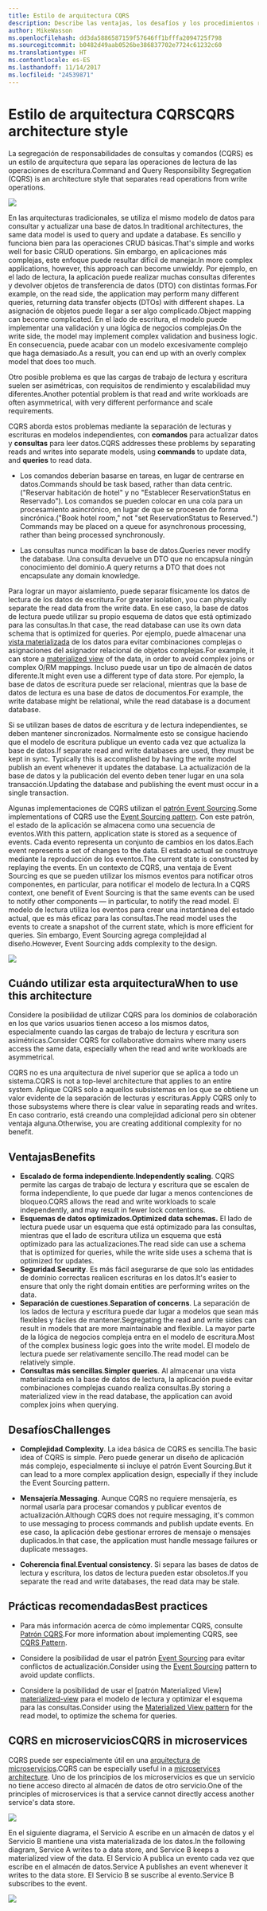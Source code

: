 ```yaml
---
title: Estilo de arquitectura CQRS
description: Describe las ventajas, los desafíos y los procedimientos recomendados para las arquitecturas CQRS.
author: MikeWasson
ms.openlocfilehash: dd3da5886587159f57646ff1bfffa2094725f798
ms.sourcegitcommit: b0482d49aab0526be386837702e7724c61232c60
ms.translationtype: HT
ms.contentlocale: es-ES
ms.lasthandoff: 11/14/2017
ms.locfileid: "24539871"
---
```

# <a name="cqrs-architecture-style"></a><span data-ttu-id="b579b-103">Estilo de arquitectura CQRS</span><span class="sxs-lookup"><span data-stu-id="b579b-103">CQRS architecture style</span></span>

<span data-ttu-id="b579b-104">La segregación de responsabilidades de consultas y comandos (CQRS) es un estilo de arquitectura que separa las operaciones de lectura de las operaciones de escritura.</span><span class="sxs-lookup"><span data-stu-id="b579b-104">Command and Query Responsibility Segregation (CQRS) is an architecture style that separates read operations from write operations.</span></span> 

![](./images/cqrs-logical.svg)

<span data-ttu-id="b579b-105">En las arquitecturas tradicionales, se utiliza el mismo modelo de datos para consultar y actualizar una base de datos.</span><span class="sxs-lookup"><span data-stu-id="b579b-105">In traditional architectures, the same data model is used to query and update a database.</span></span> <span data-ttu-id="b579b-106">Es sencillo y funciona bien para las operaciones CRUD básicas.</span><span class="sxs-lookup"><span data-stu-id="b579b-106">That's simple and works well for basic CRUD operations.</span></span> <span data-ttu-id="b579b-107">Sin embargo, en aplicaciones más complejas, este enfoque puede resultar difícil de manejar.</span><span class="sxs-lookup"><span data-stu-id="b579b-107">In more complex applications, however, this approach can become unwieldy.</span></span> <span data-ttu-id="b579b-108">Por ejemplo, en el lado de lectura, la aplicación puede realizar muchas consultas diferentes y devolver objetos de transferencia de datos (DTO) con distintas formas.</span><span class="sxs-lookup"><span data-stu-id="b579b-108">For example, on the read side, the application may perform many different queries, returning data transfer objects (DTOs) with different shapes.</span></span> <span data-ttu-id="b579b-109">La asignación de objetos puede llegar a ser algo complicado.</span><span class="sxs-lookup"><span data-stu-id="b579b-109">Object mapping can become complicated.</span></span> <span data-ttu-id="b579b-110">En el lado de escritura, el modelo puede implementar una validación y una lógica de negocios complejas.</span><span class="sxs-lookup"><span data-stu-id="b579b-110">On the write side, the model may implement complex validation and business logic.</span></span> <span data-ttu-id="b579b-111">En consecuencia, puede acabar con un modelo excesivamente complejo que haga demasiado.</span><span class="sxs-lookup"><span data-stu-id="b579b-111">As a result, you can end up with an overly complex model that does too much.</span></span>

<span data-ttu-id="b579b-112">Otro posible problema es que las cargas de trabajo de lectura y escritura suelen ser asimétricas, con requisitos de rendimiento y escalabilidad muy diferentes.</span><span class="sxs-lookup"><span data-stu-id="b579b-112">Another potential problem is that read and write workloads are often asymmetrical, with very different performance and scale requirements.</span></span> 

<span data-ttu-id="b579b-113">CQRS aborda estos problemas mediante la separación de lecturas y escrituras en modelos independientes, con **comandos** para actualizar datos y **consultas** para leer datos.</span><span class="sxs-lookup"><span data-stu-id="b579b-113">CQRS addresses these problems by separating reads and writes into separate models, using **commands** to update data, and **queries** to read data.</span></span>

- <span data-ttu-id="b579b-114">Los comandos deberían basarse en tareas, en lugar de centrarse en datos.</span><span class="sxs-lookup"><span data-stu-id="b579b-114">Commands should be task based, rather than data centric.</span></span> <span data-ttu-id="b579b-115">("Reservar habitación de hotel" y no "Establecer ReservationStatus en Reservado"). Los comandos se pueden colocar en una cola para un procesamiento asincrónico, en lugar de que se procesen de forma sincrónica.</span><span class="sxs-lookup"><span data-stu-id="b579b-115">("Book hotel room," not "set ReservationStatus to Reserved.") Commands may be placed on a queue for asynchronous processing, rather than being processed synchronously.</span></span>

- <span data-ttu-id="b579b-116">Las consultas nunca modifican la base de datos.</span><span class="sxs-lookup"><span data-stu-id="b579b-116">Queries never modify the database.</span></span> <span data-ttu-id="b579b-117">Una consulta devuelve un DTO que no encapsula ningún conocimiento del dominio.</span><span class="sxs-lookup"><span data-stu-id="b579b-117">A query returns a DTO that does not encapsulate any domain knowledge.</span></span>

<span data-ttu-id="b579b-118">Para lograr un mayor aislamiento, puede separar físicamente los datos de lectura de los datos de escritura.</span><span class="sxs-lookup"><span data-stu-id="b579b-118">For greater isolation, you can physically separate the read data from the write data.</span></span> <span data-ttu-id="b579b-119">En ese caso, la base de datos de lectura puede utilizar su propio esquema de datos que está optimizado para las consultas.</span><span class="sxs-lookup"><span data-stu-id="b579b-119">In that case, the read database can use its own data schema that is optimized for queries.</span></span> <span data-ttu-id="b579b-120">Por ejemplo, puede almacenar una [vista materializada][materialized-view] de los datos para evitar combinaciones complejas o asignaciones del asignador relacional de objetos complejas.</span><span class="sxs-lookup"><span data-stu-id="b579b-120">For example, it can store a [materialized view][materialized-view] of the data, in order to avoid complex joins or complex O/RM mappings.</span></span> <span data-ttu-id="b579b-121">Incluso puede usar un tipo de almacén de datos diferente.</span><span class="sxs-lookup"><span data-stu-id="b579b-121">It might even use a different type of data store.</span></span> <span data-ttu-id="b579b-122">Por ejemplo, la base de datos de escritura puede ser relacional, mientras que la base de datos de lectura es una base de datos de documentos.</span><span class="sxs-lookup"><span data-stu-id="b579b-122">For example, the write database might be relational, while the read database is a document database.</span></span>

<span data-ttu-id="b579b-123">Si se utilizan bases de datos de escritura y de lectura independientes, se deben mantener sincronizados. Normalmente esto se consigue haciendo que el modelo de escritura publique un evento cada vez que actualiza la base de datos.</span><span class="sxs-lookup"><span data-stu-id="b579b-123">If separate read and write databases are used, they must be kept in sync. Typically this is accomplished by  having the write model publish an event whenever it updates the database.</span></span> <span data-ttu-id="b579b-124">La actualización de la base de datos y la publicación del evento deben tener lugar en una sola transacción.</span><span class="sxs-lookup"><span data-stu-id="b579b-124">Updating the database and publishing the event must occur in a single transaction.</span></span> 

<span data-ttu-id="b579b-125">Algunas implementaciones de CQRS utilizan el [patrón Event Sourcing][event-sourcing].</span><span class="sxs-lookup"><span data-stu-id="b579b-125">Some implementations of CQRS use the [Event Sourcing pattern][event-sourcing].</span></span> <span data-ttu-id="b579b-126">Con este patrón, el estado de la aplicación se almacena como una secuencia de eventos.</span><span class="sxs-lookup"><span data-stu-id="b579b-126">With this pattern, application state is stored as a sequence of events.</span></span> <span data-ttu-id="b579b-127">Cada evento representa un conjunto de cambios en los datos.</span><span class="sxs-lookup"><span data-stu-id="b579b-127">Each event represents a set of changes to the data.</span></span> <span data-ttu-id="b579b-128">El estado actual se construye mediante la reproducción de los eventos.</span><span class="sxs-lookup"><span data-stu-id="b579b-128">The current state is constructed by replaying the events.</span></span> <span data-ttu-id="b579b-129">En un contexto de CQRS, una ventaja de Event Sourcing es que se pueden utilizar los mismos eventos para notificar otros componentes, en particular, para notificar el modelo de lectura.</span><span class="sxs-lookup"><span data-stu-id="b579b-129">In a CQRS context, one benefit of Event Sourcing is that the same events can be used to notify other components &mdash; in particular, to notify the read model.</span></span> <span data-ttu-id="b579b-130">El modelo de lectura utiliza los eventos para crear una instantánea del estado actual, que es más eficaz para las consultas.</span><span class="sxs-lookup"><span data-stu-id="b579b-130">The read model uses the events to create a snapshot of the current state, which is more efficient for queries.</span></span> <span data-ttu-id="b579b-131">Sin embargo, Event Sourcing agrega complejidad al diseño.</span><span class="sxs-lookup"><span data-stu-id="b579b-131">However, Event Sourcing adds complexity to the design.</span></span>

![](./images/cqrs-events.svg)

## <a name="when-to-use-this-architecture"></a><span data-ttu-id="b579b-132">Cuándo utilizar esta arquitectura</span><span class="sxs-lookup"><span data-stu-id="b579b-132">When to use this architecture</span></span>

<span data-ttu-id="b579b-133">Considere la posibilidad de utilizar CQRS para los dominios de colaboración en los que varios usuarios tienen acceso a los mismos datos, especialmente cuando las cargas de trabajo de lectura y escritura son asimétricas.</span><span class="sxs-lookup"><span data-stu-id="b579b-133">Consider CQRS for collaborative domains where many users access the same data, especially when the read and write workloads are asymmetrical.</span></span>

<span data-ttu-id="b579b-134">CQRS no es una arquitectura de nivel superior que se aplica a todo un sistema.</span><span class="sxs-lookup"><span data-stu-id="b579b-134">CQRS is not a top-level architecture that applies to an entire system.</span></span> <span data-ttu-id="b579b-135">Aplique CQRS solo a aquellos subsistemas en los que se obtiene un valor evidente de la separación de lecturas y escrituras.</span><span class="sxs-lookup"><span data-stu-id="b579b-135">Apply CQRS only to those subsystems where there is clear value in separating reads and writes.</span></span> <span data-ttu-id="b579b-136">En caso contrario, está creando una complejidad adicional pero sin obtener ventaja alguna.</span><span class="sxs-lookup"><span data-stu-id="b579b-136">Otherwise, you are creating additional complexity for no benefit.</span></span>

## <a name="benefits"></a><span data-ttu-id="b579b-137">Ventajas</span><span class="sxs-lookup"><span data-stu-id="b579b-137">Benefits</span></span>

- <span data-ttu-id="b579b-138">**Escalado de forma independiente**.</span><span class="sxs-lookup"><span data-stu-id="b579b-138">**Independently scaling**.</span></span> <span data-ttu-id="b579b-139">CQRS permite las cargas de trabajo de lectura y escritura que se escalen de forma independiente, lo que puede dar lugar a menos contenciones de bloqueo.</span><span class="sxs-lookup"><span data-stu-id="b579b-139">CQRS allows the read and write workloads to scale independently, and may result in fewer lock contentions.</span></span>
- <span data-ttu-id="b579b-140">**Esquemas de datos optimizados.**</span><span class="sxs-lookup"><span data-stu-id="b579b-140">**Optimized data schemas.**</span></span>  <span data-ttu-id="b579b-141">El lado de lectura puede usar un esquema que está optimizado para las consultas, mientras que el lado de escritura utiliza un esquema que está optimizado para las actualizaciones.</span><span class="sxs-lookup"><span data-stu-id="b579b-141">The read side can use a schema that is optimized for queries, while the write side uses a schema that is optimized for updates.</span></span>  
- <span data-ttu-id="b579b-142">**Seguridad**.</span><span class="sxs-lookup"><span data-stu-id="b579b-142">**Security**.</span></span> <span data-ttu-id="b579b-143">Es más fácil asegurarse de que solo las entidades de dominio correctas realicen escrituras en los datos.</span><span class="sxs-lookup"><span data-stu-id="b579b-143">It's easier to ensure that only the right domain entities are performing writes on the data.</span></span>
- <span data-ttu-id="b579b-144">**Separación de cuestiones**.</span><span class="sxs-lookup"><span data-stu-id="b579b-144">**Separation of concerns**.</span></span> <span data-ttu-id="b579b-145">La separación de los lados de lectura y escritura puede dar lugar a modelos que sean más flexibles y fáciles de mantener.</span><span class="sxs-lookup"><span data-stu-id="b579b-145">Segregating the read and write sides can result in models that are more maintainable and flexible.</span></span> <span data-ttu-id="b579b-146">La mayor parte de la lógica de negocios compleja entra en el modelo de escritura.</span><span class="sxs-lookup"><span data-stu-id="b579b-146">Most of the complex business logic goes into the write model.</span></span> <span data-ttu-id="b579b-147">El modelo de lectura puede ser relativamente sencillo.</span><span class="sxs-lookup"><span data-stu-id="b579b-147">The read model can be relatively simple.</span></span>
- <span data-ttu-id="b579b-148">**Consultas más sencillas**.</span><span class="sxs-lookup"><span data-stu-id="b579b-148">**Simpler queries**.</span></span> <span data-ttu-id="b579b-149">Al almacenar una vista materializada en la base de datos de lectura, la aplicación puede evitar combinaciones complejas cuando realiza consultas.</span><span class="sxs-lookup"><span data-stu-id="b579b-149">By storing a materialized view in the read database, the application can avoid complex joins when querying.</span></span>

## <a name="challenges"></a><span data-ttu-id="b579b-150">Desafíos</span><span class="sxs-lookup"><span data-stu-id="b579b-150">Challenges</span></span>

- <span data-ttu-id="b579b-151">**Complejidad**.</span><span class="sxs-lookup"><span data-stu-id="b579b-151">**Complexity**.</span></span> <span data-ttu-id="b579b-152">La idea básica de CQRS es sencilla.</span><span class="sxs-lookup"><span data-stu-id="b579b-152">The basic idea of CQRS is simple.</span></span> <span data-ttu-id="b579b-153">Pero puede generar un diseño de aplicación más complejo, especialmente si incluye el patrón Event Sourcing.</span><span class="sxs-lookup"><span data-stu-id="b579b-153">But it can lead to a more complex application design, especially if they include the Event Sourcing pattern.</span></span>

- <span data-ttu-id="b579b-154">**Mensajería**.</span><span class="sxs-lookup"><span data-stu-id="b579b-154">**Messaging**.</span></span> <span data-ttu-id="b579b-155">Aunque CQRS no requiere mensajería, es normal usarla para procesar comandos y publicar eventos de actualización.</span><span class="sxs-lookup"><span data-stu-id="b579b-155">Although CQRS does not require messaging, it's common to use messaging to process commands and publish update events.</span></span> <span data-ttu-id="b579b-156">En ese caso, la aplicación debe gestionar errores de mensaje o mensajes duplicados.</span><span class="sxs-lookup"><span data-stu-id="b579b-156">In that case, the application must handle message failures or duplicate messages.</span></span> 

- <span data-ttu-id="b579b-157">**Coherencia final**.</span><span class="sxs-lookup"><span data-stu-id="b579b-157">**Eventual consistency**.</span></span> <span data-ttu-id="b579b-158">Si separa las bases de datos de lectura y escritura, los datos de lectura pueden estar obsoletos.</span><span class="sxs-lookup"><span data-stu-id="b579b-158">If you separate the read and write databases, the read data may be stale.</span></span> 

## <a name="best-practices"></a><span data-ttu-id="b579b-159">Prácticas recomendadas</span><span class="sxs-lookup"><span data-stu-id="b579b-159">Best practices</span></span>

- <span data-ttu-id="b579b-160">Para más información acerca de cómo implementar CQRS, consulte [Patrón CQRS][cqrs-pattern].</span><span class="sxs-lookup"><span data-stu-id="b579b-160">For more information about implementing CQRS, see [CQRS Pattern][cqrs-pattern].</span></span>

- <span data-ttu-id="b579b-161">Considere la posibilidad de usar el patrón [Event Sourcing][event-sourcing] para evitar conflictos de actualización.</span><span class="sxs-lookup"><span data-stu-id="b579b-161">Consider using the [Event Sourcing][event-sourcing] pattern to avoid update conflicts.</span></span>

- <span data-ttu-id="b579b-162">Considere la posibilidad de usar el [patrón Materialized View] [materialized-view] para el modelo de lectura y optimizar el esquema para las consultas.</span><span class="sxs-lookup"><span data-stu-id="b579b-162">Consider using the [Materialized View pattern][materialized-view] for the read model, to optimize the schema for queries.</span></span>

## <a name="cqrs-in-microservices"></a><span data-ttu-id="b579b-163">CQRS en microservicios</span><span class="sxs-lookup"><span data-stu-id="b579b-163">CQRS in microservices</span></span>

<span data-ttu-id="b579b-164">CQRS puede ser especialmente útil en una [arquitectura de microservicios][microservices].</span><span class="sxs-lookup"><span data-stu-id="b579b-164">CQRS can be especially useful in a [microservices architecture][microservices].</span></span> <span data-ttu-id="b579b-165">Uno de los principios de los microservicios es que un servicio no tiene acceso directo al almacén de datos de otro servicio.</span><span class="sxs-lookup"><span data-stu-id="b579b-165">One of the principles of microservices is that a service cannot directly access another service's data store.</span></span>

![](./images/cqrs-microservices-wrong.png)

<span data-ttu-id="b579b-166">En el siguiente diagrama, el Servicio A escribe en un almacén de datos y el Servicio B mantiene una vista materializada de los datos.</span><span class="sxs-lookup"><span data-stu-id="b579b-166">In the following diagram, Service A writes to a data store, and Service B keeps a materialized view of the data.</span></span> <span data-ttu-id="b579b-167">El Servicio A publica un evento cada vez que escribe en el almacén de datos.</span><span class="sxs-lookup"><span data-stu-id="b579b-167">Service A publishes an event whenever it writes to the data store.</span></span> <span data-ttu-id="b579b-168">El Servicio B se suscribe al evento.</span><span class="sxs-lookup"><span data-stu-id="b579b-168">Service B subscribes to the event.</span></span>

![](./images/cqrs-microservices-right.png)


<!-- links -->

[cqrs-pattern]: ../../patterns/cqrs.md
[event-sourcing]: ../../patterns/event-sourcing.md
[materialized-view]: ../../patterns/materialized-view.md
[microservices]: ./microservices.md
